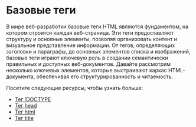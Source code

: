 # Базовые теги

В мире веб-разработки базовые теги HTML являются фундаментом, на котором строится каждая веб-страница. Эти теги предоставляют структуру и основные элементы, позволяя организовать контент и визуальное представление информации. От тегов, определяющих заголовки и параграфы, до основных элементов списка и изображений, базовые теги играют ключевую роль в создании семантически правильных и доступных веб-документов. Давайте рассмотрим несколько ключевых элементов, которые выстраивают каркас HTML-документа, обеспечивая его структурированность и читаемость.

Посетите следующие ресурсы, чтобы узнать больше:
- [Тег !DOCTYPE](Tag%20<!DOCTYPE>/README.md)
- [Тег head](Tag%20<head>/README.md)
- [Тег html](Tag%20<html>/README.md)
- [Тег title](Tag%20<title>/README.md)